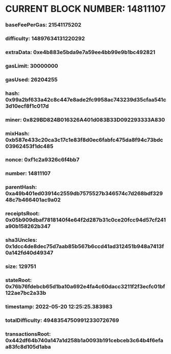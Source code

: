 # CURRENT BLOCK NUMBER: 14811107

### baseFeePerGas: 21541175202
### difficulty: 14897634131220292
### extraData: 0xe4b883e5bda9e7a59ee4bb99e9b1bc492821
### gasLimit: 30000000
### gasUsed: 26204255
### hash: 0x99a2bf633a42c8c447e8ade2fc9958ac743239d35cfaa541c3d10ecf8f1c017d
### miner: 0x829BD824B016326A401d083B33D092293333A830
### mixHash: 0xb587e433c20ca3c17c1e83f8d0ec6fabfc475da8f94c73bdc03962453f1dc485
### nonce: 0xf1c2a9326c6f4bb7
### number: 14811107
### parentHash: 0xa49b401ed03914c2559db7575527b346574c7d268bdf32948c7b466401ac9a02
### receiptsRoot: 0x05b909dbaf7818140f4e64f2d287b31c0ce20fcc94d57cf241a90b158262b347
### sha3Uncles: 0x1dcc4de8dec75d7aab85b567b6ccd41ad312451b948a7413f0a142fd40d49347
### size: 129751
### stateRoot: 0x76b76fdebcb65d1ba10a692e4fa4c60dacc3211f2f3ecfc01bf122ae7bc2a33b
### timestamp: 2022-05-20 12:25:25.383983
### totalDifficulty: 49483547509912330726769
### transactionsRoot: 0x442df64b740a147a1d258b1a0093b191cebceb3c64b4f6efaa83fc8d105d1aba
